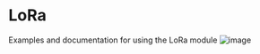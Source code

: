 # LoRa
Examples and documentation for using the LoRa module
![image](https://github.com/Bastion-RND/LoRa/assets/40739802/2306b3b2-f6d3-4f1d-baf2-0a8b286cdb90)
